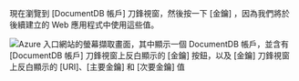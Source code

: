   現在瀏覽到 [DocumentDB 帳戶] 刀鋒視窗，然後按一下 [金鑰] ，因為我們將於後續建立的 Web 應用程式中使用這些值。

![Azure 入口網站的螢幕擷取畫面，其中顯示一個 DocumentDB 帳戶，並含有 [DocumentDB 帳戶] 刀鋒視窗上反白顯示的 [金鑰] 按鈕，以及 [金鑰] 刀鋒視窗上反白顯示的 [URI]、[主要金鑰] 和 [次要金鑰] 值](./media/cosmos-db-keys/keys.png)

